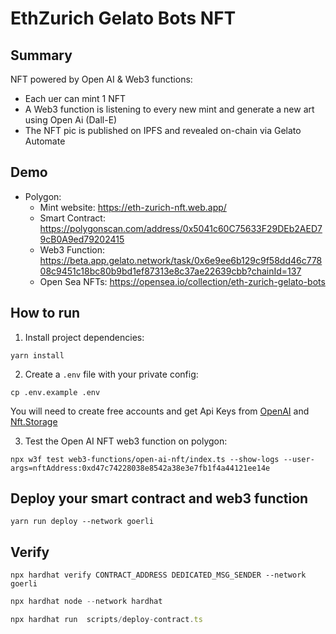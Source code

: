 # EthZurich Gelato Bots NFT

## Summary

NFT powered by Open AI & Web3 functions:
- Each uer can mint 1 NFT
- A Web3 function is listening to every new mint and generate a new art using Open Ai (Dall-E)
- The NFT pic is published on IPFS and revealed on-chain via Gelato Automate

## Demo
- Polygon:
  - Mint website: https://eth-zurich-nft.web.app/ 
  - Smart Contract: https://polygonscan.com/address/0x5041c60C75633F29DEb2AED79cB0A9ed79202415
  - Web3 Function: https://beta.app.gelato.network/task/0x6e9ee6b129c9f58dd46c77808c9451c18bc80b9bd1ef87313e8c37ae22639cbb?chainId=137
  - Open Sea NFTs: https://opensea.io/collection/eth-zurich-gelato-bots

## How to run

1. Install project dependencies:
```
yarn install
```

2. Create a `.env` file with your private config:
```
cp .env.example .env
```
You will need to create free accounts and get Api Keys from [OpenAI](https://platform.openai.com/) and [Nft.Storage](https://nft.storage/)

3. Test the Open AI NFT web3 function on polygon:
```
npx w3f test web3-functions/open-ai-nft/index.ts --show-logs --user-args=nftAddress:0xd47c74228038e8542a38e3e7fb1f4a44121ee14e
```

## Deploy your smart contract and web3 function
```
yarn run deploy --network goerli
```

## Verify
```
npx hardhat verify CONTRACT_ADDRESS DEDICATED_MSG_SENDER --network goerli
```
```ts
npx hardhat node --network hardhat 
```

```ts
npx hardhat run  scripts/deploy-contract.ts
```